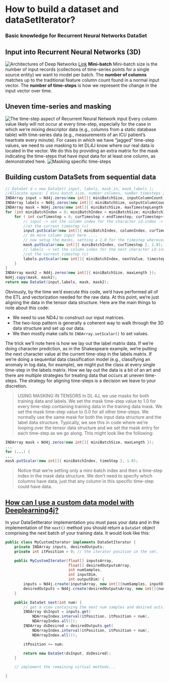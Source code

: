 # How to build a dataset and dataSetIterator?

### Basic knowledge for Recurrent Neural Networks DataSet
## Input into Recurrent Neural Networks (3D)
![Architectures of Deep Networks](https://www.oreilly.com/library/view/deep-learning/9781491924570/assets/dpln_0417.png)
[Link](https://www.oreilly.com/library/view/deep-learning/9781491924570/ch04.html)
**Mini-batch** Mini-batch size is the number of input records (collections of time-series points
for a single source entity) we want to model per batch. The **number of columns**
matches up to the traditional feature column count found in a normal input
vector. The **number of time-steps** is how we represent the change in the input
vector over time. 

## Uneven time-series and masking
![The time-step aspect of Recurrent Neural Network input](https://www.oreilly.com/library/view/deep-learning/9781491924570/assets/dpln_0418.png)
Every column value likely will not occur at every time-step, especially for the case in which we’re mixing descriptor data 
(e.g., columns from a static database table) with time-series data (e.g., measurements of an ICU patient’s heartrate every minute). 
For cases in which we have “jagged” time-step values, we need to use masking to let DL4J know where our real data is located in the 
vector. We do this by providing an extra matrix for the mask indicating the time-steps that have input data for at least one column, 
as demonstrated here.
![Masking specific time-steps](https://www.oreilly.com/library/view/deep-learning/9781491924570/assets/dpln_0419.png)

## Building custom DataSets from sequential data
```java
// DataSet d = new DataSet( input, labels, mask_in, mask_labels );
//Allocate space: { mini-batch size, number columns, number timesteps }
INDArray input = Nd4j.zeros(new int[]{ miniBatchSize, inputColumnCount, maxTimestepLength });
INDArray labels = Nd4j.zeros(new int[]{ miniBatchSize, outputColumnCount, maxTimestepLength });
INDArray mask = Nd4j.zeros(new int[]{ miniBatchSize, maxTimestepLength });
for (int miniBatchIndex = 0; miniBatchIndex < miniBatchSize; miniBatchIndex++) {
    for ( int curTimestep = 0; curTimestep < endTimestep; curTimestep++ ){
        // input -> set the column index for the character id-index ->
        //at the current timestep (c)
        input.putScalar(new int[]{ miniBatchIndex, columnIndex, curTimestep }, 1.0);
        // do more column input here ....
        // now setup the masks, setting a 1.0 for the timestep wherever there is data
        mask.putScalar(new int[]{ miniBatchIndex, curTimestep }, 1.0);
        // labels -> set the column index for the next character id-index ->
        //at the current timestep (c)
        labels.putScalar(new int[]{ miniBatchIndex, nextValue, timestep }, 1.0);
    }
}
INDArray mask2 = Nd4j.zeros(new int[]{ miniBatchSize, maxLength });
Nd4j.copy(mask, mask2);
return new DataSet(input,labels, mask, mask2);

```

Obviously, by the time we’d execute this code, we’d have performed all of the
ETL and vectorization needed for the raw data. At this point, we’re just aligning
the data in the tensor data structure. Here are the main things to note about this
code:<br>
- We need to use ND4J to construct our input matrices.
- The two-loop pattern is generally a coherent way to walk through the 3D
data structure and set up our data.
- We then mostly make calls to `INDArray.setScalar()` to set values.

The trick we’ll note here is how we lay out the label matrix data. If we’re doing
character prediction, as in the Shakespeare example, we’re
putting the next character value at the current time-step in the labels matrix. If
we’re doing a sequential data classification model (e.g., classifying an anomaly
in log data, for example), we might put the class at every single time-step in the
labels matrix. How we lay out the data is a bit of an art and there are multiple
strategies for treating data that occurs at uneven time-steps. The strategy for
aligning time-steps is a decision we leave to your discretion.

> USING MASKING IN TENSORS
In DL 4J, we use masks for both training data and labels.
We set the mask time-step value to 1.0 for every time-step containing training data in the training data
mask. We set the mask time-step value to 0.0 for all other time-steps. We normally use the same mask
for both the input data structure and the label data structure.
Typically, we see this in code where we’re looping over the tensor data structure and we set the mask
entry for each time-step as we go along. This might look like the following:
```java
INDArray mask = Nd4j.zeros(new int[]{ miniBatchSize, maxLength });
...
for (...) {
...
mask.putScalar(new int[]{ miniBatchIndex, timeStep }, 1.0);
```
> Notice that we’re setting only a mini-batch index and then a time-step index in the mask data structure.
We don’t need to specify which columns have data, just that any column in this specific time-step
could have data.

## [How can I use a custom data model with Deeplearning4j?](https://stackoverflow.com/questions/48845162/how-can-i-use-a-custom-data-model-with-deeplearning4j)
In your DataSetIterator implementation you must pass your data and in the implementation of the `next()` method you should 
return a `DataSet` object comprising the next batch of your training data. It would look like this:
```java
public class MyCustomIterator implements DataSetIterator {
    private INDArray inputs, desiredOutputs;
    private int itPosition = 0; // the iterator position in the set.

    public MyCustomIterator(float[] inputsArray,
                            float[] desiredOutputsArray,
                            int numSamples,
                            int inputDim,
                            int outputDim) {
        inputs = Nd4j.create(inputsArray, new int[]{numSamples, inputDim});
        desiredOutputs = Nd4j.create(desiredOutputsArray, new int[]{numSamples, outputDim});
    }

    public DataSet next(int num) {
        // get a view containing the next num samples and desired outs.
        INDArray dsInput = inputs.get(
            NDArrayIndex.interval(itPosition, itPosition + num),
            NDArrayIndex.all());
        INDArray dsDesired = desiredOutputs.get(
            NDArrayIndex.interval(itPosition, itPosition + num),
            NDArrayIndex.all());

        itPosition += num;

        return new DataSet(dsInput, dsDesired);
    }

    // implement the remaining virtual methods...

}
```

